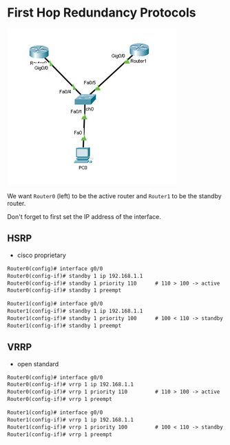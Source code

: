 # First Hop Redundancy Protocols

![FHRP](img/FHRP.png)

We want `Router0` (left) to be the active router and `Router1` to be the standby router.

Don't forget to first set the IP address of the interface.

## HSRP

- cisco proprietary

```txt
Router0(config)# interface g0/0
Router0(config-if)# standby 1 ip 192.168.1.1
Router0(config-if)# standby 1 priority 110      # 110 > 100 -> active
Router0(config-if)# standby 1 preempt
```

```txt
Router1(config)# interface g0/0
Router1(config-if)# standby 1 ip 192.168.1.1
Router1(config-if)# standby 1 priority 100      # 100 < 110 -> standby    
Router1(config-if)# standby 1 preempt
```

## VRRP

- open standard

```txt
Router0(config)# interface g0/0
Router0(config-if)# vrrp 1 ip 192.168.1.1
Router0(config-if)# vrrp 1 priority 110         # 110 > 100 -> active
Router0(config-if)# vrrp 1 preempt
```

```txt
Router1(config)# interface g0/0
Router1(config-if)# vrrp 1 ip 192.168.1.1
Router1(config-if)# vrrp 1 priority 100         # 100 < 110 -> standby
Router1(config-if)# vrrp 1 preempt
```
